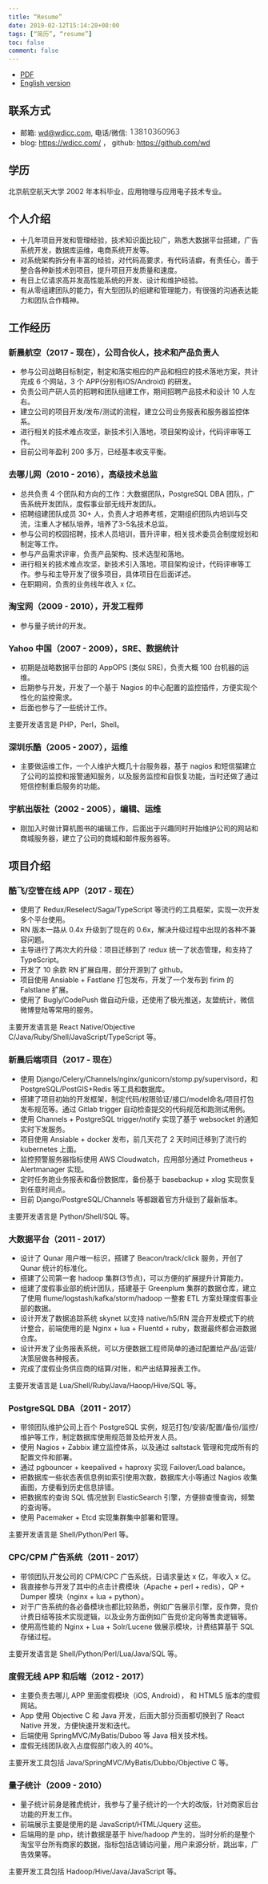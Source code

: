 ```yaml
---
title: “Resume”
date: 2019-02-12T15:14:28+08:00
tags: [“简历”, “resume”]
toc: false
comment: false
---
```


- [PDF](/resume.pdf)
- [English version](/resume-en/)

## 联系方式

* 邮箱: wd@wdicc.com, 电话/微信: ![phone](/phone.jpg)
* blog: https://wdicc.com/ ， github: https://github.com/wd

## 学历

北京航空航天大学 2002 年本科毕业，应用物理与应用电子技术专业。

## 个人介绍

* 十几年项目开发和管理经验，技术知识面比较广，熟悉大数据平台搭建，广告系统开发，数据库运维，电商系统开发等。
* 对系统架构拆分有丰富的经验，对代码高要求，有代码洁癖，有责任心，善于整合各种新技术到项目，提升项目开发质量和速度。
* 有日上亿请求高并发高性能系统的开发、设计和维护经验。
* 有从零组建团队的能力，有大型团队的组建和管理能力，有很强的沟通表达能力和团队合作精神。

## 工作经历
### 新晨航空（2017 - 现在），公司合伙人，技术和产品负责人
- 参与公司战略目标制定，制定和落实相应的产品和相应的技术落地方案，共计完成 6 个网站，3 个 APP(分别有iOS/Android) 的研发。
- 负责公司产研人员的招聘和团队组建工作，期间招聘产品技术和设计 10 人左右。
- 建立公司的项目开发/发布/测试的流程，建立公司业务报表和服务器监控体系。
- 进行相关的技术难点攻坚，新技术引入落地，项目架构设计，代码评审等工作。
- 目前公司年盈利 200 多万，已经基本收支平衡。

### 去哪儿网（2010 - 2016），高级技术总监
- 总共负责 4 个团队和方向的工作：大数据团队，PostgreSQL DBA 团队，广告系统开发团队，度假事业部无线开发团队。
- 招聘组建团队成员 30+ 人，负责人才培养考核，定期组织团队内培训与交流，注重人才梯队培养，培养了3-5名技术总监。
- 参与公司的校园招聘，技术人员培训，晋升评审，相关技术委员会制度规划和制定等工作。
- 参与产品需求评审，负责产品架构、技术选型和落地。
- 进行相关的技术难点攻坚，新技术引入落地，项目架构设计，代码评审等工作。参与和主导开发了很多项目，具体项目在后面详述。
- 在职期间，负责的业务线年收入 x 亿。

### 淘宝网（2009 - 2010），开发工程师

- 参与量子统计的开发。

### Yahoo 中国（2007 - 2009），SRE、数据统计

- 初期是战略数据平台部的 AppOPS (类似 SRE)，负责大概 100 台机器的运维。
- 后期参与开发，开发了一个基于 Nagios 的中心配置的监控插件，方便实现个性化的监控需求。
- 后面也参与了一些统计工作。

主要开发语言是 PHP，Perl，Shell。

### 深圳乐酷（2005 - 2007），运维

- 主要做运维工作，一个人维护大概几十台服务器，基于 nagios 和短信猫建立了公司的监控和报警通知服务，以及服务监控和自恢复功能，当时还做了通过短信控制重启服务的功能。

### 宇航出版社（2002 - 2005），编辑、运维

- 刚加入时做计算机图书的编辑工作，后面出于兴趣同时开始维护公司的网站和商城服务器，建立了公司的商城和邮件服务器等。

## 项目介绍
### 酷飞/空管在线 APP（2017 - 现在）
- 使用了 Redux/Reselect/Saga/TypeScript 等流行的工具框架，实现一次开发多个平台使用。
- RN 版本一路从 0.4x 升级到了现在的 0.6x，解决升级过程中出现的各种不兼容问题。
- 主导进行了两次大的升级：项目迁移到了 redux 统一了状态管理，和支持了 TypeScript。
- 开发了 10 余款 RN 扩展自用，部分开源到了 github。
- 项目使用 Ansiable + Fastlane 打包发布，开发了一个发布到 firim 的 Falstlane 扩展。
- 使用了 Bugly/CodePush 做自动升级，还使用了极光推送，友盟统计，微信微博登陆等常用的服务。

主要开发语言是 React Native/Objective C/Java/Ruby/Shell/JavaScript/TypeScript 等。

### 新晨后端项目（2017 - 现在）
- 使用 Django/Celery/Channels/nginx/gunicorn/stomp.py/supervisord，和 PostgreSQL/PostGIS+Redis 等工具和数据库。
- 搭建了项目初始的开发框架，制定代码/权限验证/接口/model命名/项目打包发布规范等。通过 Gitlab trigger 自动检查提交的代码规范和跑测试用例。
- 使用 Channels + PostgreSQL trigger/notify 实现了基于 websocket 的通知实时下发服务。
- 项目使用 Ansiable + docker 发布，前几天花了 2 天时间迁移到了流行的 kubernetes 上面。
- 监控预警服务器指标使用 AWS Cloudwatch，应用部分通过 Prometheus + Alertmanager 实现。
- 定时任务跑业务报表和备份数据库，备份基于 basebackup + xlog 实现恢复到任意时间点。
- 目前 Django/PostgreSQL/Channels 等都跟着官方升级到了最新版本。

主要开发语言是 Python/Shell/SQL 等。

### 大数据平台（2011 - 2017）
- 设计了 Qunar 用户唯一标识，搭建了 Beacon/track/click 服务，开创了 Qunar 统计的标准化。
- 搭建了公司第一套 hadoop 集群(3节点)，可以方便的扩展提升计算能力。
- 组建了度假事业部的统计团队，搭建基于 Greenplum 集群的数据仓库，建立了使用 flume/logstash/kafka/storm/hadoop 一整套 ETL 方案处理度假事业部的数据。
- 设计开发了数据追踪系统 skynet 以支持 native/h5/RN 混合开发模式下的统计整合，前端使用的是 Nginx + lua + Fluentd + ruby，数据最终都会进数据仓库。
- 设计开发了业务报表系统，可以方便数据工程师简单的通过配置给产品/运营/决策层做各种报表。
- 完成了度假业务供应商的结算/对账，和产出结算报表工作。

主要开发语言是 Lua/Shell/Ruby/Java/Haoop/Hive/SQL 等。

### PostgreSQL DBA（2011 - 2017）
- 带领团队维护公司上百个 PostgreSQL 实例，规范打包/安装/配置/备份/监控/维护等工作，制定数据库使用规范普及给开发人员。
- 使用 Nagios + Zabbix 建立监控体系，以及通过 saltstack 管理和完成所有的配置文件和部署。
- 通过 pgbouncer + keepalived + haproxy 实现 Failover/Load balance。
- 把数据库一些状态表信息例如索引使用次数，数据库大小等通过 Nagios 收集画图，方便看到历史信息排错。
- 把数据库的查询 SQL 情况放到 ElasticSearch 引擎，方便排查慢查询，频繁的查询等。
- 使用 Pacemaker + Etcd 实现集群集中部署和管理。

主要开发语言是 Shell/Python/Perl 等。

### CPC/CPM 广告系统（2011 - 2017）
- 带领团队开发公司的 CPM/CPC 广告系统，日请求量达 x 亿，年收入 x 亿。
- 我直接参与开发了其中的点击计费模块（Apache + perl + redis），QP + Dumper 模块（nginx + lua + python）。
- 对于广告系统的各必备模块也都比较熟悉，例如广告展示引擎，反作弊，竞价计费日结等技术实现逻辑，以及业务方面例如广告竞价定向等售卖逻辑等。
- 使用高性能的 Nginx + Lua + Solr/Lucene 做展示模块，计费结算基于 SQL 存储过程。

主要开发语言是 Shell/Python/Perl/Lua/Java/SQL 等。

### 度假无线 APP 和后端（2012 - 2017）
- 主要负责去哪儿 APP 里面度假模块（iOS, Android）， 和 HTML5 版本的度假网站。
- App 使用 Objective C 和 Java 开发，后面大部分页面都切换到了 React Native 开发，方便快速开发和迭代。
- 后端使用 SpringMVC/MyBatis/Duboo 等 Java 相关技术栈。
- 度假无线团队收入占度假部门收入的 40%。

主要开发工具包括 Java/SpringMVC/MyBatis/Dubbo/Objective C 等。

### 量子统计（2009 - 2010）
- 量子统计前身是雅虎统计，我参与了量子统计的一个大的改版，针对商家后台功能的开发工作。
- 前端展示主要是使用的是 JavaScript/HTML/Jquery 这些。
- 后端用的是 php，统计数据是基于 hive/hadoop 产生的，当时分析的是整个淘宝平台所有商家的数据，指标包括店铺访问量，用户来源分析，跳出率，广告效果等。

主要开发工具包括 Hadoop/Hive/Java/JavaScript 等。
